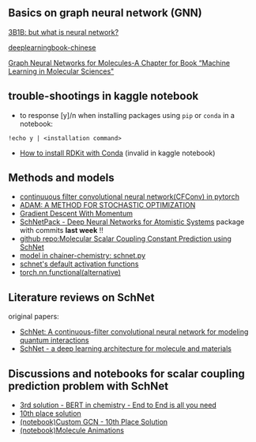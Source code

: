 
## Basics on graph neural network (GNN)
[3B1B: but what is neural network?](https://www.youtube.com/watch?v=aircAruvnKk)

[deeplearningbook-chinese](https://exacity.github.io/deeplearningbook-chinese/)

[Graph Neural Networks for Molecules-A Chapter for Book “Machine Learning in Molecular Sciences"](https://arxiv.org/pdf/2209.05582.pdf)

## trouble-shootings in kaggle notebook

* to response [y]/n when installing packages using `pip` or `conda` in a notebook:

```
!echo y | <installation command>
```

* [How to install RDKit with Conda](http://www.rdkit.org/docs/Install.html) (invalid in kaggle notebook)

## Methods and models
* [continuuous filter convolutional neural network(CFConv) in pytorch](https://docs.dgl.ai/en/1.0.x/generated/dgl.nn.pytorch.conv.CFConv.html)
* [ADAM: A METHOD FOR STOCHASTIC OPTIMIZATION](https://arxiv.org/pdf/1412.6980v8.pdf)
* [Gradient Descent With Momentum](https://machinelearningmastery.com/gradient-descent-with-momentum-from-scratch/)
* [SchNetPack - Deep Neural Networks for Atomistic Systems](https://github.com/atomistic-machine-learning/schnetpack) package with commits **last week** !!
* [github repo:Molecular Scalar Coupling Constant Prediction using SchNet](https://github.com/jmg764/Molecular-Scalar-Coupling-Constant-Prediction-using-SchNet)
* [model in chainer-chemistry: schnet.py](https://github.com/chainer/chainer-chemistry/blob/master/chainer_chemistry/models/schnet.py)
* [schnet's default activation functions](https://schnetpack.readthedocs.io/en/stable/_modules/schnetpack/nn/activations.html)
* [torch.nn.functional(alternative)](https://pytorch.org/docs/stable/nn.functional.html)

## Literature reviews on SchNet
original papers:
* [SchNet: A continuous-filter convolutional neural network for modeling quantum interactions](https://arxiv.org/pdf/1706.08566.pdf)
* [SchNet - a deep learning architecture for molecule and materials](https://arxiv.org/pdf/1712.06113.pdf)

## Discussions and notebooks for scalar coupling prediction problem with SchNet
* [3rd solution - BERT in chemistry - End to End is all you need](https://www.kaggle.com/competitions/champs-scalar-coupling/discussion/106572)
* [10th place solution](https://www.kaggle.com/competitions/champs-scalar-coupling/discussion/106271)
* [(notebook)Custom GCN - 10th Place Solution](https://www.kaggle.com/code/joshxsarah/custom-gcn-10th-place-solution/notebook)
* [(notebook)Molecule Animations](https://www.kaggle.com/code/cdeotte/molecule-animations)
